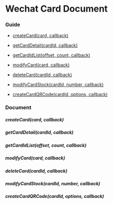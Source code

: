 Wechat Card Document
======================

### Guide

- [createCard(card, callback)](#createcardcard-callback)

- [getCardDetail(cardId, callback)](#getcarddetailcardid-callback)

- [getCardIdList(offset, count, callback)](#getcardidlistoffset-count-callback)

- [modifyCard(card, callback)](#modifycardcard-callback)

- [deleteCard(cardId, callback)](#deletecardcardid-callback)

- [modifyCardStock(cardId, number, callback)](#modifycardstockcardid-number-callback)

- [createCardQRCode(cardId, options, callback)](#createcardqrcodecardid-options-callback)


### Document

##### createCard(card, callback)

##### getCardDetail(cardId, callback)

##### getCardIdList(offset, count, callback)

##### modifyCard(card, callback)

##### deleteCard(cardId, callback)

##### modifyCardStock(cardId, number, callback)

##### createCardQRCode(cardId, options, callback)